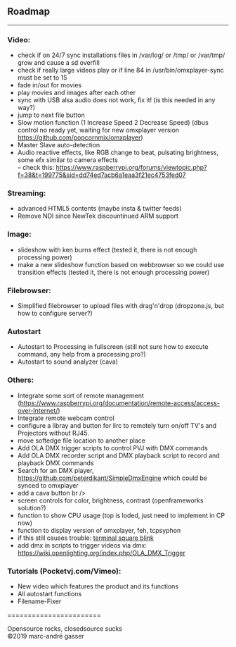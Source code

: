 ## Roadmap
**********

### Video: <br />
- check if on 24/7 sync installations files in /var/log/ or /tmp/ or /var/tmp/ grow and cause a sd overfill <br />
- check if really large videos play or if line 84 in  /usr/bin/omxplayer-sync
must be set to 15 <br />
- fade in/out for movies <br />
- play movies and images after each other <br />
- sync with USB alsa audio does not work, fix it! (is this needed in any way?)<br />
- jump to next file button <br />
- Slow motion function (1 Increase Speed 2 Decrease Speed) (dbus control no ready yet, waiting for new omxplayer version https://github.com/popcornmix/omxplayer)<br />
- Master Slave auto-detection<br />
- Audio reactive effects, like RGB change to beat, pulsating brightness, some efx similar to camera effects<br />
– check this: https://www.raspberrypi.org/forums/viewtopic.php?f=38&t=199775&sid=dd74ed7acb6a1eaa3f21ec4753fed07
### Streaming: <br />
- advanced HTML5 contents (maybe insta & twitter feeds)<br />
- Remove NDI since NewTek discountinued ARM support<br />

### Image: <br />
- slideshow with ken burns effect (tested it, there is not enough processing power) <br />
- make a new slideshow function based on webbrowser so we could use transition effects (tested it, there is not enough processing power) <br />

### Filebrowser: <br />
- Simplified filebrowser to upload files with drag'n'drop (dropzone.js, but how to configure server?) <br />

### Autostart
- Autostart to Processing in fullscreen (still not sure how to execute command, any help from a processing pro?) <br />
- Autostart to sound analyzer (cava)  <br />

### Others:<br />
- Integrate some sort of remote management (https://www.raspberrypi.org/documentation/remote-access/access-over-Internet/) <br />
- Integrate remote webcam control  <br />
- configure a libray and button for lirc to remotely turn on/off TV's and Projectors without RJ45. <br />
- move softedge file location to another place<br />
- Add OLA DMX trigger scripts to control PVJ with DMX commands<br />
- Add OLA DMX recorder script and DMX playback script to record and playback DMX commands <br />
- Search for an DMX player, https://github.com/peterdikant/SimpleDmxEngine which could be synced to omxplayer <br />
- add a cava button br />
- screen controls for color, brightness, contrast (openframeworks solution?) <br />
- function to show CPU usage (top is loded, just need to implement in CP now)<br />
- function to display version of omxplayer, feh, tcpsyphon<br />
- if this still causes trouble:  [terminal square blink](https://raspberrypi.stackexchange.com/questions/3268/how-to-disable-local-terminal-showing-through-when-playing-video)
- add dmx in scripts to trigger videos via dmx: https://wiki.openlighting.org/index.php/OLA_DMX_Trigger <br />



### Tutorials (Pocketvj.com/Vimeo): <br />

- New video which features the product and its functions<br />
- All autostart functions <br />
- Filename-Fixer<br />


=======================<br />

Opensource rocks, closedsource sucks<br />
©2019 marc-andré gasser

